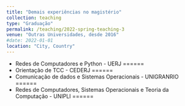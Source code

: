 ```yaml
---
title: "Demais experiências no magistério"
collection: teaching
type: "Graduação"
permalink: /teaching/2022-spring-teaching-3
venue: "Outras Universidades, desde 2016"
#date: 2022-01-01
location: "City, Country"
---
```

- Redes de Computadores e Python - UERJ
======
- Orientação de TCC - CEDERJ
======
- Comunicação de dados e Sistemas Operacionais - UNIGRANRIO
======
- Redes de Computadores, Sistemas Operacionais e Teoria da Computação - UNIPLI
======
